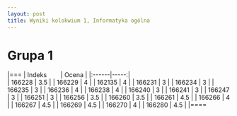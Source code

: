 ```yaml
---
layout: post
title: Wyniki kolokwium 1, Informatyka ogólna
---
```


# Grupa 1

|===
| Indeks &nbsp; &nbsp; &nbsp; &nbsp;| Ocena |
|:------|-----:|	
| 166228 |	3.5 |
| 166229 |	4 |
| 162135 |	4 |
| 166231 |	3 |
| 166234 |	3 |
| 166235 |	3 |
| 166236 |	4 |
| 166238 |	4 |
| 166240 |	3 |
| 166241 |	3 |
| 166247 |	3 |
| 166251 |	3 |
| 166256 |	3.5 |
| 166260 |	3.5 |
| 166261 |	4.5 |
| 166266 |	4 |
| 166267 |	4.5 |
| 166269 |	4.5 |
| 166270 |	4 |
| 166280 |	4.5 |
|====

